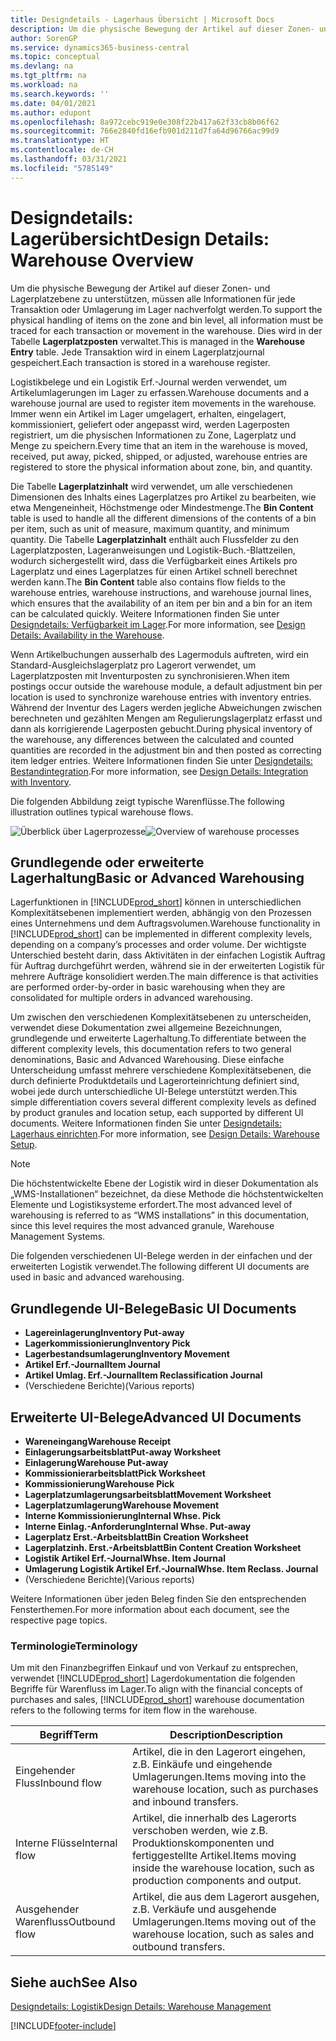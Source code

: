 ```yaml
---
title: Designdetails - Lagerhaus Übersicht | Microsoft Docs
description: Um die physische Bewegung der Artikel auf dieser Zonen- und Lagerplatzebene zu unterstützen, müssen alle Informationen für jede Transaktion oder Umlagerung im Lager nachverfolgt werden. Dies wird in der Tabelle **Lagerplatzposten** verwaltet. Jede Transaktion wird in einem Lagerplatzjournal gespeichert.
author: SorenGP
ms.service: dynamics365-business-central
ms.topic: conceptual
ms.devlang: na
ms.tgt_pltfrm: na
ms.workload: na
ms.search.keywords: ''
ms.date: 04/01/2021
ms.author: edupont
ms.openlocfilehash: 8a972cebc919e0e308f22b417a62f33cb8b06f62
ms.sourcegitcommit: 766e2840fd16efb901d211d7fa64d96766ac99d9
ms.translationtype: HT
ms.contentlocale: de-CH
ms.lasthandoff: 03/31/2021
ms.locfileid: "5785149"
---
```

# <a name="design-details-warehouse-overview"></a><span data-ttu-id="62d22-105">Designdetails: Lagerübersicht</span><span class="sxs-lookup"><span data-stu-id="62d22-105">Design Details: Warehouse Overview</span></span>
<span data-ttu-id="62d22-106">Um die physische Bewegung der Artikel auf dieser Zonen- und Lagerplatzebene zu unterstützen, müssen alle Informationen für jede Transaktion oder Umlagerung im Lager nachverfolgt werden.</span><span class="sxs-lookup"><span data-stu-id="62d22-106">To support the physical handling of items on the zone and bin level, all information must be traced for each transaction or movement in the warehouse.</span></span> <span data-ttu-id="62d22-107">Dies wird in der Tabelle **Lagerplatzposten** verwaltet.</span><span class="sxs-lookup"><span data-stu-id="62d22-107">This is managed in the **Warehouse Entry** table.</span></span> <span data-ttu-id="62d22-108">Jede Transaktion wird in einem Lagerplatzjournal gespeichert.</span><span class="sxs-lookup"><span data-stu-id="62d22-108">Each transaction is stored in a warehouse register.</span></span>  

<span data-ttu-id="62d22-109">Logistikbelege und ein Logistik Erf.-Journal werden verwendet, um Artikelumlagerungen im Lager zu erfassen.</span><span class="sxs-lookup"><span data-stu-id="62d22-109">Warehouse documents and a warehouse journal are used to register item movements in the warehouse.</span></span> <span data-ttu-id="62d22-110">Immer wenn ein Artikel im Lager umgelagert, erhalten, eingelagert, kommissioniert, geliefert oder angepasst wird, werden Lagerposten registriert, um die physischen Informationen zu Zone, Lagerplatz und Menge zu speichern.</span><span class="sxs-lookup"><span data-stu-id="62d22-110">Every time that an item in the warehouse is moved, received, put away, picked, shipped, or adjusted, warehouse entries are registered to store the physical information about zone, bin, and quantity.</span></span>

<span data-ttu-id="62d22-111">Die Tabelle **Lagerplatzinhalt** wird verwendet, um alle verschiedenen Dimensionen des Inhalts eines Lagerplatzes pro Artikel zu bearbeiten, wie etwa Mengeneinheit, Höchstmenge oder Mindestmenge.</span><span class="sxs-lookup"><span data-stu-id="62d22-111">The **Bin Content** table is used to handle all the different dimensions of the contents of a bin per item, such as unit of measure, maximum quantity, and minimum quantity.</span></span> <span data-ttu-id="62d22-112">Die Tabelle **Lagerplatzinhalt** enthält auch Flussfelder zu den Lagerplatzposten, Lageranweisungen und Logistik-Buch.-Blattzeilen, wodurch sichergestellt wird, dass die Verfügbarkeit eines Artikels pro Lagerplatz und eines Lagerplatzes für einen Artikel schnell berechnet werden kann.</span><span class="sxs-lookup"><span data-stu-id="62d22-112">The **Bin Content** table also contains flow fields to the warehouse entries, warehouse instructions, and warehouse journal lines, which ensures that the availability of an item per bin and a bin for an item can be calculated quickly.</span></span> <span data-ttu-id="62d22-113">Weitere Informationen finden Sie unter [Designdetails: Verfügbarkeit im Lager](design-details-availability-in-the-warehouse.md).</span><span class="sxs-lookup"><span data-stu-id="62d22-113">For more information, see [Design Details: Availability in the Warehouse](design-details-availability-in-the-warehouse.md).</span></span>  

<span data-ttu-id="62d22-114">Wenn Artikelbuchungen ausserhalb des Lagermoduls auftreten, wird ein Standard-Ausgleichslagerplatz pro Lagerort verwendet, um Lagerplatzposten mit Inventurposten zu synchronisieren.</span><span class="sxs-lookup"><span data-stu-id="62d22-114">When item postings occur outside the warehouse module, a default adjustment bin per location is used to synchronize warehouse entries with inventory entries.</span></span> <span data-ttu-id="62d22-115">Während der Inventur des Lagers werden jegliche Abweichungen zwischen berechneten und gezählten Mengen am Regulierungslagerplatz erfasst und dann als korrigierende Lagerposten gebucht.</span><span class="sxs-lookup"><span data-stu-id="62d22-115">During physical inventory of the warehouse, any differences between the calculated and counted quantities are recorded in the adjustment bin and then posted as correcting item ledger entries.</span></span> <span data-ttu-id="62d22-116">Weitere Informationen finden Sie unter [Designdetails: Bestandintegration](design-details-integration-with-inventory.md).</span><span class="sxs-lookup"><span data-stu-id="62d22-116">For more information, see [Design Details: Integration with Inventory](design-details-integration-with-inventory.md).</span></span>  

<span data-ttu-id="62d22-117">Die folgenden Abbildung zeigt typische Warenflüsse.</span><span class="sxs-lookup"><span data-stu-id="62d22-117">The following illustration outlines typical warehouse flows.</span></span>  

<span data-ttu-id="62d22-118">![Überblick über Lagerprozesse](media/design_details_warehouse_management_overview.png "Überblick über Lagerprozesse")</span><span class="sxs-lookup"><span data-stu-id="62d22-118">![Overview of warehouse processes](media/design_details_warehouse_management_overview.png "Overview of warehouse processes")</span></span>  

## <a name="basic-or-advanced-warehousing"></a><span data-ttu-id="62d22-119">Grundlegende oder erweiterte Lagerhaltung</span><span class="sxs-lookup"><span data-stu-id="62d22-119">Basic or Advanced Warehousing</span></span>  
<span data-ttu-id="62d22-120">Lagerfunktionen in [!INCLUDE[prod_short](includes/prod_short.md)] können in unterschiedlichen Komplexitätsebenen implementiert werden, abhängig von den Prozessen eines Unternehmens und dem Auftragsvolumen.</span><span class="sxs-lookup"><span data-stu-id="62d22-120">Warehouse functionality in [!INCLUDE[prod_short](includes/prod_short.md)] can be implemented in different complexity levels, depending on a company’s processes and order volume.</span></span> <span data-ttu-id="62d22-121">Der wichtigste Unterschied besteht darin, dass Aktivitäten in der einfachen Logistik Auftrag für Auftrag durchgeführt werden, während sie in der erweiterten Logistik für mehrere Aufträge konsolidiert werden.</span><span class="sxs-lookup"><span data-stu-id="62d22-121">The main difference is that activities are performed order-by-order in basic warehousing when they are consolidated for multiple orders in advanced warehousing.</span></span>  

 <span data-ttu-id="62d22-122">Um zwischen den verschiedenen Komplexitätsebenen zu unterscheiden, verwendet diese Dokumentation zwei allgemeine Bezeichnungen, grundlegende und erweiterte Lagerhaltung.</span><span class="sxs-lookup"><span data-stu-id="62d22-122">To differentiate between the different complexity levels, this documentation refers to two general denominations, Basic and Advanced Warehousing.</span></span> <span data-ttu-id="62d22-123">Diese einfache Unterscheidung umfasst mehrere verschiedene Komplexitätsebenen, die durch definierte Produktdetails und Lagerorteinrichtung definiert sind, wobei jede durch unterschiedliche UI-Belege unterstützt werden.</span><span class="sxs-lookup"><span data-stu-id="62d22-123">This simple differentiation covers several different complexity levels as defined by product granules and location setup, each supported by different UI documents.</span></span> <span data-ttu-id="62d22-124">Weitere Informationen finden Sie unter [Designdetails: Lagerhaus einrichten](design-details-warehouse-setup.md).</span><span class="sxs-lookup"><span data-stu-id="62d22-124">For more information, see [Design Details: Warehouse Setup](design-details-warehouse-setup.md).</span></span>  

> [!NOTE]  
>  <span data-ttu-id="62d22-125">Die höchstentwickelte Ebene der Logistik wird in dieser Dokumentation als „WMS-Installationen“ bezeichnet, da diese Methode die höchstentwickelten Elemente und Logistiksysteme erfordert.</span><span class="sxs-lookup"><span data-stu-id="62d22-125">The most advanced level of warehousing is referred to as “WMS installations” in this documentation, since this level requires the most advanced granule, Warehouse Management Systems.</span></span>  

 <span data-ttu-id="62d22-126">Die folgenden verschiedenen UI-Belege werden in der einfachen und der erweiterten Logistik verwendet.</span><span class="sxs-lookup"><span data-stu-id="62d22-126">The following different UI documents are used in basic and advanced warehousing.</span></span>  

## <a name="basic-ui-documents"></a><span data-ttu-id="62d22-127">Grundlegende UI-Belege</span><span class="sxs-lookup"><span data-stu-id="62d22-127">Basic UI Documents</span></span>  

-   <span data-ttu-id="62d22-128">**Lagereinlagerung**</span><span class="sxs-lookup"><span data-stu-id="62d22-128">**Inventory Put-away**</span></span>  
-   <span data-ttu-id="62d22-129">**Lagerkommissionierung**</span><span class="sxs-lookup"><span data-stu-id="62d22-129">**Inventory Pick**</span></span>  
-   <span data-ttu-id="62d22-130">**Lagerbestandsumlagerung**</span><span class="sxs-lookup"><span data-stu-id="62d22-130">**Inventory Movement**</span></span>  
-   <span data-ttu-id="62d22-131">**Artikel Erf.-Journal**</span><span class="sxs-lookup"><span data-stu-id="62d22-131">**Item Journal**</span></span>  
-   <span data-ttu-id="62d22-132">**Artikel Umlag. Erf.-Journal**</span><span class="sxs-lookup"><span data-stu-id="62d22-132">**Item Reclassification Journal**</span></span>  
-   <span data-ttu-id="62d22-133">(Verschiedene Berichte)</span><span class="sxs-lookup"><span data-stu-id="62d22-133">(Various reports)</span></span>  

## <a name="advanced-ui-documents"></a><span data-ttu-id="62d22-134">Erweiterte UI-Belege</span><span class="sxs-lookup"><span data-stu-id="62d22-134">Advanced UI Documents</span></span>  

-   <span data-ttu-id="62d22-135">**Wareneingang**</span><span class="sxs-lookup"><span data-stu-id="62d22-135">**Warehouse Receipt**</span></span>  
-   <span data-ttu-id="62d22-136">**Einlagerungsarbeitsblatt**</span><span class="sxs-lookup"><span data-stu-id="62d22-136">**Put-away Worksheet**</span></span>  
-   <span data-ttu-id="62d22-137">**Einlagerung**</span><span class="sxs-lookup"><span data-stu-id="62d22-137">**Warehouse Put-away**</span></span>  
-   <span data-ttu-id="62d22-138">**Kommissionierarbeitsblatt**</span><span class="sxs-lookup"><span data-stu-id="62d22-138">**Pick Worksheet**</span></span>  
-   <span data-ttu-id="62d22-139">**Kommissionierung**</span><span class="sxs-lookup"><span data-stu-id="62d22-139">**Warehouse Pick**</span></span>  
-   <span data-ttu-id="62d22-140">**Lagerplatzumlagerungsarbeitsblatt**</span><span class="sxs-lookup"><span data-stu-id="62d22-140">**Movement Worksheet**</span></span>  
-   <span data-ttu-id="62d22-141">**Lagerplatzumlagerung**</span><span class="sxs-lookup"><span data-stu-id="62d22-141">**Warehouse Movement**</span></span>  
-   <span data-ttu-id="62d22-142">**Interne Kommissionierung**</span><span class="sxs-lookup"><span data-stu-id="62d22-142">**Internal Whse. Pick**</span></span>  
-   <span data-ttu-id="62d22-143">**Interne Einlag.-Anforderung**</span><span class="sxs-lookup"><span data-stu-id="62d22-143">**Internal Whse. Put-away**</span></span>  
-   <span data-ttu-id="62d22-144">**Lagerplatz Erst.-Arbeitsblatt**</span><span class="sxs-lookup"><span data-stu-id="62d22-144">**Bin Creation Worksheet**</span></span>  
-   <span data-ttu-id="62d22-145">**Lagerplatzinh. Erst.-Arbeitsblatt**</span><span class="sxs-lookup"><span data-stu-id="62d22-145">**Bin Content Creation Worksheet**</span></span>  
-   <span data-ttu-id="62d22-146">**Logistik Artikel Erf.-Journal**</span><span class="sxs-lookup"><span data-stu-id="62d22-146">**Whse. Item Journal**</span></span>  
-   <span data-ttu-id="62d22-147">**Umlagerung Logistik Artikel Erf.-Journal**</span><span class="sxs-lookup"><span data-stu-id="62d22-147">**Whse. Item Reclass. Journal**</span></span>  
-   <span data-ttu-id="62d22-148">(Verschiedene Berichte)</span><span class="sxs-lookup"><span data-stu-id="62d22-148">(Various reports)</span></span>  

<span data-ttu-id="62d22-149">Weitere Informationen über jeden Beleg finden Sie den entsprechenden Fensterthemen.</span><span class="sxs-lookup"><span data-stu-id="62d22-149">For more information about each document, see the respective page topics.</span></span>  

### <a name="terminology"></a><span data-ttu-id="62d22-150">Terminologie</span><span class="sxs-lookup"><span data-stu-id="62d22-150">Terminology</span></span>  
<span data-ttu-id="62d22-151">Um mit den Finanzbegriffen Einkauf und von Verkauf zu entsprechen, verwendet [!INCLUDE[prod_short](includes/prod_short.md)] Lagerdokumentation die folgenden Begriffe für Warenfluss im Lager.</span><span class="sxs-lookup"><span data-stu-id="62d22-151">To align with the financial concepts of purchases and sales, [!INCLUDE[prod_short](includes/prod_short.md)] warehouse documentation refers to the following terms for item flow in the warehouse.</span></span>  

|<span data-ttu-id="62d22-152">Begriff</span><span class="sxs-lookup"><span data-stu-id="62d22-152">Term</span></span>|<span data-ttu-id="62d22-153">Description</span><span class="sxs-lookup"><span data-stu-id="62d22-153">Description</span></span>|  
|----------|---------------------------------------|  
|<span data-ttu-id="62d22-154">Eingehender Fluss</span><span class="sxs-lookup"><span data-stu-id="62d22-154">Inbound flow</span></span>|<span data-ttu-id="62d22-155">Artikel, die in den Lagerort eingehen, z.B. Einkäufe und eingehende Umlagerungen.</span><span class="sxs-lookup"><span data-stu-id="62d22-155">Items moving into the warehouse location, such as purchases and inbound transfers.</span></span>|  
|<span data-ttu-id="62d22-156">Interne Flüsse</span><span class="sxs-lookup"><span data-stu-id="62d22-156">Internal flow</span></span>|<span data-ttu-id="62d22-157">Artikel, die innerhalb des Lagerorts verschoben werden, wie z.B. Produktionskomponenten und fertiggestellte Artikel.</span><span class="sxs-lookup"><span data-stu-id="62d22-157">Items moving inside the warehouse location, such as production components and output.</span></span>|  
|<span data-ttu-id="62d22-158">Ausgehender Warenfluss</span><span class="sxs-lookup"><span data-stu-id="62d22-158">Outbound flow</span></span>|<span data-ttu-id="62d22-159">Artikel, die aus dem Lagerort ausgehen, z.B. Verkäufe und ausgehende Umlagerungen.</span><span class="sxs-lookup"><span data-stu-id="62d22-159">Items moving out of the warehouse location, such as sales and outbound transfers.</span></span>|  

## <a name="see-also"></a><span data-ttu-id="62d22-160">Siehe auch</span><span class="sxs-lookup"><span data-stu-id="62d22-160">See Also</span></span>  
 [<span data-ttu-id="62d22-161">Designdetails: Logistik</span><span class="sxs-lookup"><span data-stu-id="62d22-161">Design Details: Warehouse Management</span></span>](design-details-warehouse-management.md)


[!INCLUDE[footer-include](includes/footer-banner.md)]
